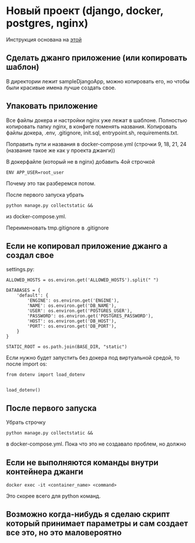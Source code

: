 # Новый проект (django, docker, postgres, nginx)

Инструкция основана на [этой](https://www.pluralsight.com/guides/packaging-a-django-app-using-docker-nginx-and-gunicorn)
## Сделать джанго приложение (или копировать шаблон)

В директории лежит sampleDjangoApp, можно копировать его, но чтобы были красивые имена лучше создать свое.
## Упаковать приложение

Все файлы докера и настройки nginx уже лежат в шаблоне. Полностью копировать папку nginx, в конфиге поменять названия. Копировать файлы докера, .env, .gitignore, init.sql, entrypoint.sh, requirements.txt.

Поправить пути и названия в docker-compose.yml (строчки 9, 18, 21, 24 (название такое же как у проекта джанги))

В докерфайле (который не в nginx) добавить 4ой строчкой

    ENV APP_USER=root_user

Почему это так разберемся потом.

После первого запуска убрать 

    python manage.py collectstatic &&

из docker-compose.yml.

Переименовать tmp.gitignore в .gitignore
## Если не копировал приложение джанго а создал свое

settings.py:

    ALLOWED_HOSTS = os.environ.get('ALLOWED_HOSTS').split(" ")

    DATABASES = {
        'default': {
            'ENGINE': os.environ.get('ENGINE'),
            'NAME': os.environ.get('DB_NAME'),
            'USER': os.environ.get('POSTGRES_USER'),
            'PASSWORD': os.environ.get('POSTGRES_PASSWORD'),
            'HOST': os.environ.get('DB_HOST'),
            'PORT': os.environ.get('DB_PORT'),
        }
    }

    STATIC_ROOT = os.path.join(BASE_DIR, "static")

Если нужно будет запустить без докера под виртуальной средой, то после import os:

    from dotenv import load_dotenv


    load_dotenv()

## После первого запуска

Убрать строчку

    python manage.py collectstatic &&

в docker-compose.yml. Пока что это не создавало проблем, но должно

## Если не выполняются команды внутри контейнера джанги

    docker exec -it <container_name> <command>

Это скорее всего для python команд.

## Возможно когда-нибудь я сделаю скрипт который принимает параметры и сам создает все это, но это маловероятно